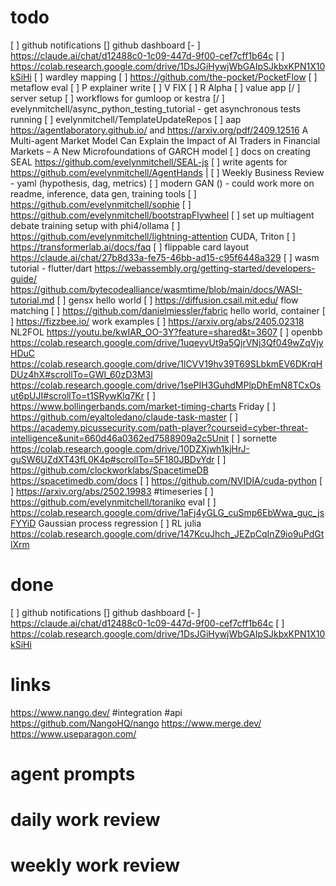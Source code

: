 
# todo

[ ] github notifications
[]   github dashboard
[- ] https://claude.ai/chat/d12488c0-1c09-447d-9f00-cef7cff1b64c
[ ] https://colab.research.google.com/drive/1DsJGiHywjWbGAIpSJkbxKPN1X10kSiHi
[ ] wardley mapping
[ ] https://github.com/the-pocket/PocketFlow
[ ] metaflow eval
[ ] P explainer write
[ ] V FIX
[ ] R Alpha
[ ] value app
[/ ] server setup
[ ] workflows for gumloop or kestra
[/ ] evelynmitchell/async_python_testing_tutorial - get asynchronous tests running
[ ] evelynmitchell/TemplateUpdateRepos
[ ] aap https://agentlaboratory.github.io/ and https://arxiv.org/pdf/2409.12516 A Multi-agent Market Model Can Explain the Impact of AI Traders in Financial Markets – A New Microfoundations of GARCH model
[ ] docs on creating SEAL https://github.com/evelynmitchell/SEAL-js
[ ] write agents for https://github.com/evelynmitchell/AgentHands |
[ ] Weekly Business Review - yaml (hypothesis, dag, metrics)
[ ] modern GAN () - could work more on readme, inference, data gen, training tools
[ ] https://github.com/evelynmitchell/sophie
[ ] https://github.com/evelynmitchell/bootstrapFlywheel
[ ] set up multiagent debate training setup with phi4/ollama
[ ] https://github.com/evelynmitchell/lightning-attention CUDA, Triton
[ ] https://transformerlab.ai/docs/faq
[ ] flippable card layout https://claude.ai/chat/27b8d33a-fe75-46bb-ad15-c95f6448a329
[ ] wasm tutorial - flutter/dart https://webassembly.org/getting-started/developers-guide/ https://github.com/bytecodealliance/wasmtime/blob/main/docs/WASI-tutorial.md
[ ] gensx hello world
[ ] https://diffusion.csail.mit.edu/ flow matching 
[ ] https://github.com/danielmiessler/fabric hello world, container
[ ] https://fizzbee.io/ work examples
[ ] https://arxiv.org/abs/2405.02318 NL2FOL
https://youtu.be/kwIAR_OO-3Y?feature=shared&t=3607
[ ] openbb https://colab.research.google.com/drive/1uqeyvUt9a5QjrVNj3Qf049wZqVjyHDuC https://colab.research.google.com/drive/1lCVV19hv39T69SLbkmEV6DKrqHDUz4hX#scrollTo=GWI_60zD3M3l https://colab.research.google.com/drive/1sePIH3GuhdMPlpDhEmN8TCxOsut6pUJI#scrollTo=t1SRywKlq7Kr
[ ]  https://www.bollingerbands.com/market-timing-charts Friday
[ ] https://github.com/eyaltoledano/claude-task-master
[ ] https://academy.picussecurity.com/path-player?courseid=cyber-threat-intelligence&unit=660d46a0362ed7588909a2c5Unit
[ ] sornette https://colab.research.google.com/drive/10DZXjwh1kjHrJ-guSW6UZdXT43fL0K4p#scrollTo=5F180JBDvYdr
[ ] https://github.com/clockworklabs/SpacetimeDB https://spacetimedb.com/docs 
[ ] https://github.com/NVIDIA/cuda-python
[ ] https://arxiv.org/abs/2502.19983 #timeseries 
[ ] https://github.com/evelynmitchell/toraniko eval
[ ] https://colab.research.google.com/drive/1aFj4yGLG_cuSmp6EbWwa_guc_jsFYYiD Gaussian process regression
[ ] RL julia https://colab.research.google.com/drive/147KcuJhch_JEZpCqInZ9io9uPdGtlXrm
# done

[ ] github notifications
[]   github dashboard
[- ] https://claude.ai/chat/d12488c0-1c09-447d-9f00-cef7cff1b64c
[ ] https://colab.research.google.com/drive/1DsJGiHywjWbGAIpSJkbxKPN1X10kSiHi
# links

https://www.nango.dev/ #integration #api https://github.com/NangoHQ/nango  https://www.merge.dev/ https://www.useparagon.com/
# agent prompts

# daily work review

# weekly work review